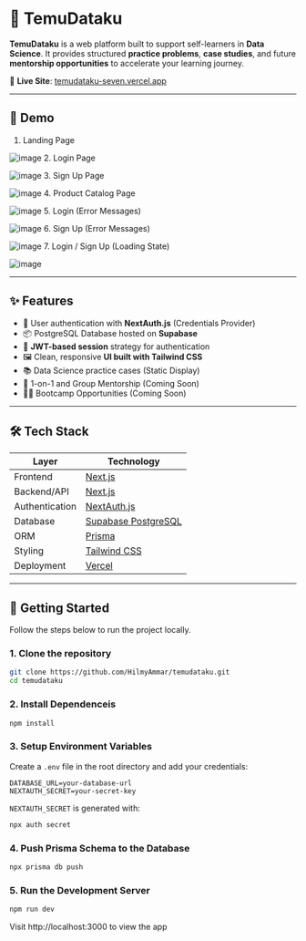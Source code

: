 # 🌱 TemuDataku

**TemuDataku** is a web platform built to support self-learners in **Data Science**. It provides structured **practice problems**, **case studies**, and future **mentorship opportunities** to accelerate your learning journey.

🔗 **Live Site**: [temudataku-seven.vercel.app](https://temudataku-seven.vercel.app/)

---

## 🎥 Demo

1. Landing Page
   
![image](https://github.com/user-attachments/assets/4ba5d6eb-e0f2-4f76-b002-cf8046679cee)
2. Login Page

![image](https://github.com/user-attachments/assets/b606d2f5-2ca0-40a3-bc1b-5f9fc9470fca)
3. Sign Up Page

![image](https://github.com/user-attachments/assets/31a09af5-93ec-43e9-a68f-6caa8652ee4f)
4. Product Catalog Page

![image](https://github.com/user-attachments/assets/90512ba0-5c3a-406b-a140-26e1d2bb84da)
5. Login (Error Messages)

![image](https://github.com/user-attachments/assets/8cab7588-5f55-43af-8ffb-5a3fcd329b27)
6. Sign Up (Error Messages)

![image](https://github.com/user-attachments/assets/bfdbd9df-684b-4ff6-a332-e2e92c059132)
7. Login / Sign Up (Loading State)

![image](https://github.com/user-attachments/assets/cfc14324-2635-4004-9bc3-da42bf1bc8e1)

---

## ✨ Features

- 🔐 User authentication with **NextAuth.js** (Credentials Provider)
- 📦 PostgreSQL Database hosted on **Supabase**
- 🔑 **JWT-based session** strategy for authentication
- 🖼️ Clean, responsive **UI built with Tailwind CSS**
- 📚 Data Science practice cases (Static Display)
- 👥 1-on-1 and Group Mentorship (Coming Soon)
- 🧑‍💻 Bootcamp Opportunities (Coming Soon)

---

## 🛠️ Tech Stack

| Layer          | Technology                                  |
|----------------|---------------------------------------------|
| Frontend       | [Next.js](https://nextjs.org)               |
| Backend/API    | [Next.js](https://nextjs.org)               |
| Authentication | [NextAuth.js](https://next-auth.js.org)     |
| Database       | [Supabase PostgreSQL](https://supabase.com) |
| ORM            | [Prisma](https://www.prisma.io)             |
| Styling        | [Tailwind CSS](https://tailwindcss.com)     |
| Deployment     | [Vercel](https://vercel.com)                |

---

## 🚀 Getting Started

Follow the steps below to run the project locally.

### 1. Clone the repository
```bash
git clone https://github.com/HilmyAmmar/temudataku.git
cd temudataku
```
### 2. Install Dependenceis
```bash
npm install
```

### 3. Setup Environment Variables
Create a `.env` file in the root directory and add your credentials:

```env
DATABASE_URL=your-database-url
NEXTAUTH_SECRET=your-secret-key
```
`NEXTAUTH_SECRET` is generated with:

```bash
npx auth secret
```

### 4. Push Prisma Schema to the Database

```bash
npx prisma db push
```

### 5. Run the Development Server
```bash
npm run dev
```
Visit http://localhost:3000 to view the app

